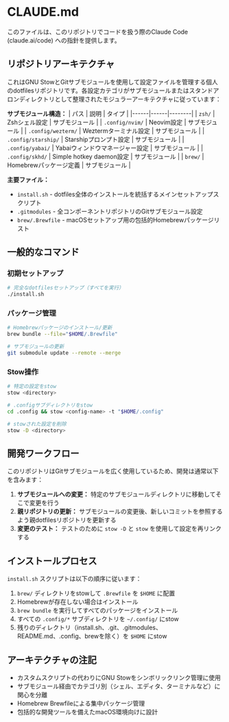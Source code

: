 # CLAUDE.md

このファイルは、このリポジトリでコードを扱う際のClaude Code (claude.ai/code) への指針を提供します。

## リポジトリアーキテクチャ

これはGNU StowとGitサブモジュールを使用して設定ファイルを管理する個人のdotfilesリポジトリです。各設定カテゴリがサブモジュールまたはスタンドアロンディレクトリとして整理されたモジュラーアーキテクチャに従っています：

**サブモジュール構造：**
| パス | 説明 | タイプ |
|------|------|--------|
| `zsh/` | Zshシェル設定 | サブモジュール |
| `.config/nvim/` | Neovim設定 | サブモジュール |
| `.config/wezterm/` | Weztermターミナル設定 | サブモジュール |
| `.config/starship/` | Starshipプロンプト設定 | サブモジュール |
| `.config/yabai/` | Yabaiウィンドウマネージャー設定 | サブモジュール |
| `.config/skhd/` | Simple hotkey daemon設定 | サブモジュール |
| `brew/` | Homebrewパッケージ定義 | サブモジュール |

**主要ファイル：**
- `install.sh` - dotfiles全体のインストールを統括するメインセットアップスクリプト
- `.gitmodules` - 全コンポーネントリポジトリのGitサブモジュール設定
- `brew/.Brewfile` - macOSセットアップ用の包括的Homebrewパッケージリスト

## 一般的なコマンド

### 初期セットアップ
```bash
# 完全なdotfilesセットアップ（すべてを実行）
./install.sh
```

### パッケージ管理
```bash
# Homebrewパッケージのインストール/更新
brew bundle --file="$HOME/.Brewfile"

# サブモジュールの更新
git submodule update --remote --merge
```

### Stow操作
```bash
# 特定の設定をstow
stow <directory>

# .configサブディレクトリをstow
cd .config && stow <config-name> -t "$HOME/.config"

# stowされた設定を削除
stow -D <directory>
```

## 開発ワークフロー

このリポジトリはGitサブモジュールを広く使用しているため、開発は通常以下を含みます：

1. **サブモジュールへの変更：** 特定のサブモジュールディレクトリに移動してそこで変更を行う
2. **親リポジトリの更新：** サブモジュールの変更後、新しいコミットを参照するよう親dotfilesリポジトリを更新する
3. **変更のテスト：** テストのために `stow -D` と `stow` を使用して設定を再リンクする

## インストールプロセス

`install.sh` スクリプトは以下の順序に従います：
1. `brew/` ディレクトリをstowして `.Brewfile` を `$HOME` に配置
2. Homebrewが存在しない場合はインストール
3. `brew bundle` を実行してすべてのパッケージをインストール
4. すべての `.config/*` サブディレクトリを `~/.config/` にstow
5. 残りのディレクトリ（install.sh、.git、.gitmodules、README.md、.config、brewを除く）を `$HOME` にstow

## アーキテクチャの注記

- カスタムスクリプトの代わりにGNU Stowをシンボリックリンク管理に使用
- サブモジュール経由でカテゴリ別（シェル、エディタ、ターミナルなど）に関心を分離
- Homebrew Brewfileによる集中パッケージ管理
- 包括的な開発ツールを備えたmacOS環境向けに設計

